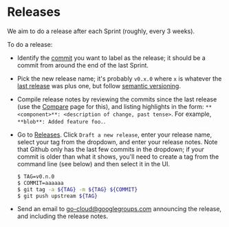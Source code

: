 # Releases

We aim to do a release after each Sprint (roughly, every 3 weeks).

To do a release:

-   Identify the [commit](https://github.com/google/go-cloud/commits/master) you
    want to label as the release; it should be a commit from around the end of
    the last Sprint.
-   Pick the new release name; it's probably `v0.x.0` where `x` is whatever the
    [last release](https://github.com/google/go-cloud/releases/latest) was plus
    one, but follow [semantic versioning](https://semver.org/).
-   Compile release notes by reviewing the commits since the last release (use
    the [Compare](https://github.com/google/go-cloud/compare/v0.1.1...v0.2.0)
    page for this), and listing highlights in the form: `**<component>**:
    <description of change, past tense>`. For example, `**blob**: Added feature
    foo.`.
-   Go to [Releases](https://github.com/google/go-cloud/releases). Click `Draft
    a new release`, enter your release name, select your tag from the dropdown,
    and enter your release notes. Note that Github only has the last few commits
    in the dropdown; if your commit is older than what it shows, you'll need to
    create a tag from the command line (see below) and then select it in the UI.

    ```bash
    $ TAG=v0.n.0
    $ COMMIT=aaaaaa
    $ git tag -a ${TAG} -m ${TAG} ${COMMIT}
    $ git push upstream ${TAG}
    ```

-   Send an email to
    [go-cloud@googlegroups.com](https://groups.google.com/forum/#!forum/go-cloud)
    announcing the release, and including the release notes.
